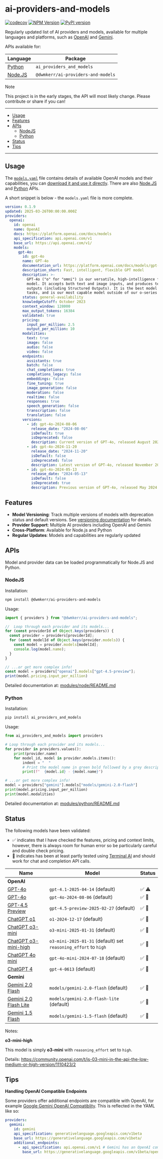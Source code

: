 # ai-providers-and-models

[![codecov](https://codecov.io/gh/dwmkerr/ai-providers-and-models/graph/badge.svg?token=1bEZ11ZqQZ)](https://codecov.io/gh/dwmkerr/ai-providers-and-models)
[![NPM Version](https://img.shields.io/npm/v/%40dwmkerr%2Fai-providers-and-models)](https://www.npmjs.com/package/@dwmkerr/ai-providers-and-models)
[![PyPI version](https://badge.fury.io/py/ai-providers-and-models.svg)](https://pypi.org/project/ai-providers-and-models/)

Regularly updated list of AI providers and models, available for multiple languages and platforms, such as [OpenAI](#status) and [Gemini](#status).

APIs available for:

| Language                             | Package                            |
|--------------------------------------|------------------------------------|
| [Python](./modules/python/README.md) | `ai_providers_and_models`          |
| [Node.JS](./modules/node/README.md)  | `@dwmkerr/ai-providers-and-models` |

> [!NOTE]
> This project is in the early stages, the API will most likely change. Please contribute or share if you can!

---

<!-- vim-markdown-toc GFM -->

- [Usage](#usage)
- [Features](#features)
- [APIs](#apis)
    - [NodeJS](#nodejs)
    - [Python](#python)
- [Status](#status)
- [Tips](#tips)

<!-- vim-markdown-toc -->

---

## Usage

The [`models.yaml`](./models.yaml) file contains details of available OpenAI models and their capabilities, you can [download it and use it directly](https://raw.githubusercontent.com/dwmkerr/ai-providers-and-models/refs/heads/main/models.yaml). There are also [Node.JS](#nodejs) and [Python](#python) APIs.

A short snippet is below - the `models.yaml` file is more complete.

```yaml
version: 0.1.9
updated: 2025-03-26T00:00:00.000Z
providers:
  openai:
    id: openai
    name: OpenAI
    docs: https://platform.openai.com/docs/models
    api_specification: api.openai.com/v1
    base_url: https://api.openai.com/v1/
    models:
      gpt-4o:
        id: gpt-4o
        name: GPT-4o
        documentation_url: https://platform.openai.com/docs/models/gpt-4o
        description_short: Fast, intelligent, flexible GPT model
        description: >-
          GPT-4o ("o" for "omni") is our versatile, high-intelligence flagship
          model. It accepts both text and image inputs, and produces text
          outputs (including Structured Outputs). It is the best model for most
          tasks, and is our most capable model outside of our o-series models.
        status: general-availability
        knowledgeCutoff: October 2023
        context_window: 128000
        max_output_tokens: 16384
        validated: true
        pricing:
          input_per_million: 2.5
          output_per_million: 10
        modalities:
          text: true
          image: false
          audio: false
          video: false
        endpoints:
          assistants: true
          batch: false
          chat_completions: true
          completions_legacy: false
          embeddings: false
          fine_tuning: true
          image_generation: false
          moderation: false
          realtime: false
          responses: true
          speech_generation: false
          transcription: false
          translation: false
        versions:
          - id: gpt-4o-2024-08-06
            release_date: "2024-08-06"
            isDefault: true
            isDeprecated: false
            description: Current version of GPT-4o, released August 2024
          - id: gpt-4o-2024-11-20
            release_date: "2024-11-20"
            isDefault: false
            isDeprecated: false
            description: Latest version of GPT-4o, released November 2024
          - id: gpt-4o-2024-05-13
            release_date: "2024-05-13"
            isDefault: false
            isDeprecated: true
            description: Previous version of GPT-4o, released May 2024 and now deprecated
```

## Features

- **Model Versioning**: Track multiple versions of models with deprecation status and default versions. See [versioning documentation](./modules/features.md#model-versioning) for details.
- **Provider Support**: Multiple AI providers including OpenAI and Gemini
- **Cross-Platform**: Available for Node.js and Python
- **Regular Updates**: Models and capabilities are regularly updated

## APIs

Model and provider data can be loaded programmatically for Node.JS and Python.

### NodeJS

Installation:

```bash
npm install @dwmkerr/ai-providers-and-models
```

Usage:

```javascript
import { providers } from "@dwmkerr/ai-providers-and-models";

//  Loop through each provider and its models...
for (const providerId of Object.keys(providers)) {
  const provider = providers[providerId];
  for (const modelId of Object.keys(provider.models)) {
    const model = provider.models[modelId];
    console.log(model.name);
  }
}

// ...or get more complex info!
const model = providers["openai"].models["gpt-4.5-preview"];
print(model.pricing.input_per_million)
```

Detailed documentation at: [modules/node/README.md](./modules/node/README.md)

### Python

Installation:

```bash
pip install ai_providers_and_models
```

Usage:

```python
from ai_providers_and_models import providers

# Loop through each provider and its models...
for provider in providers.values():
    print(provider.name)
    for model_id, model in provider.models.items():
        indent = "  "
        # Print the model name in green bold followed by a grey description.
        print(f"  {model.id} - {model.name}")

# ...or get more complex info!
model = providers["gemini"].models["models/gemini-2.0-flash"]
print(model.pricing.input_per_million)
print(model.modalities)
```

Detailed documentation at: [modules/python/README.md](./modules/python/README.md)

## Status

The following models have been validated:

- ✅ indicates that I have checked the features, pricing and context limits, however, there is always room for human error so be particularly careful and double check pricing.
- 🧠 indicates has been at least partly tested using [Terminal AI](https://github.com/dwmkerr/terminal-ai) and should work for chat and completion API calls.

| Name                                                                                        | Model                                                           | Status |
|---------------------------------------------------------------------------------------------|-----------------------------------------------------------------|--------|
| **OpenAI**                                                                                  |                                                                 |        |
| [GPT-4o](https://platform.openai.com/docs/models/gpt-4.1)                                   | `gpt-4.1-2025-04-14` (default)                                  | ✅ ⚠️  |
| [GPT-4o](https://platform.openai.com/docs/models/gpt-4o)                                    | `gpt-4o-2024-08-06` (default)                                   | ✅ 🧠  |
| [GPT-4.5 Preview](https://platform.openai.com/docs/models/gpt-4.5-preview)                  | `gpt-4.5-preview-2025-02-27` (default)                          | ✅ 🧠  |
| [ChatGPT o1](https://platform.openai.com/docs/models/o1)                                    | `o1-2024-12-17` (default)                                       | ✅ 🧠  |
| [ChatGPT o3-mini](https://platform.openai.com/docs/models/o3-mini)                          | `o3-mini-2025-01-31` (default)                                  | ✅ 🧠  |
| [ChatGPT o3-mini-high](https://platform.openai.com/docs/models/o3-mini)                     | `o3-mini-2025-01-31` (default) set `reasoning_effort` to `high` | ✅ 🧠  |
| [ChatGPT 4o mini](https://platform.openai.com/docs/models/gpt-4o-mini)                      | `gpt-4o-mini-2024-07-18` (default)                              | ✅ 🧠  |
| [ChatGPT 4](https://platform.openai.com/docs/models/gpt-4)                                  | `gpt-4-0613` (default)                                          | ✅ 🧠  |
| **Gemini**                                                                                  |                                                                 |        |
| [Gemini 2.0 Flash](https://ai.google.dev/gemini-api/docs/models#gemini-2.0-flash)           | `models/gemini-2.0-flash` (default)                             | ✅ 🧠  |
| [Gemini 2.0 Flash Lite](https://ai.google.dev/gemini-api/docs/models#gemini-2.0-flash-lite) | `models/gemini-2.0-flash-lite` (default)                        | ✅ 🧠  |
| [Gemini 1.5 Flash](https://ai.google.dev/gemini-api/docs/models#gemini-1.5-flash)           | `models/gemini-1.5-flash` (default)                             | ✅ 🧠  |

Notes:

**o3-mini-high**

This model is simply **o3-mini** with `reasoning_effort` set to `high`.

Details: https://community.openai.com/t/is-03-mini-in-the-api-the-low-medium-or-high-version/1110423/2

## Tips

**Handling OpenAI Compatible Endpoints**

Some providers offer additional endpoints are compatible with OpenAI, for example [Google Gemini OpenAI Compatiblity](https://ai.google.dev/gemini-api/docs/openai). This is reflected in the YAML like so:

```yaml
providers:
  gemini:
    id: gemini
    api_specification: generativelanguage.googleapis.com/v1beta
    base_url: https://generativelanguage.googleapis.com/v1beta/
    additional_endpoints:
      - api_specification: api.openai.com/v1 # Gemini has an OpenAI compatible endpoint...
        base_url: https://generativelanguage.googleapis.com/v1beta/openai/
```
